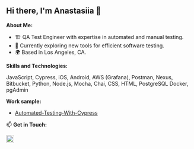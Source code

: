 ## Hi there, I'm Anastasiia 👋

**About Me:**  

  - 🏗 QA Test Engineer with expertise in automated and manual testing.  
  - 🌱 Currently exploring new tools for efficient software testing.  
  - 🌍 Based in Los Angeles, CA. 

**Skills and Technologies:**  

JavaScript, Cypress, iOS, Android, AWS (Grafana), Postman, Nexus, Bitbucket, Python, Node.js, Mocha, Chai, CSS, HTML,  PostgreSQL Docker, pgAdmin


 **Work sample:**

- [Automated-Testing-With-Cypress](https://github.com/AnastasiiaGri/Automated-Testing-With-Cypress.git)

📫 **Get in Touch:**  

<a href="https://www.linkedin.com/in/anastasiiagrigorian/"><img align="left" src="https://raw.githubusercontent.com/yushi1007/yushi1007/main/images/linkedin.svg" alt="Yu Shi | LinkedIn" width="21px"/></a>

